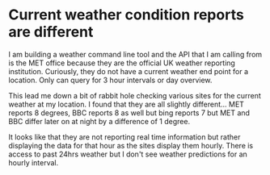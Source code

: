 # Current weather condition reports are different

I am building a weather command line tool and the API that I am calling from is the MET office
because they are the official UK weather reporting institution. Curiously, they do not have a
current weather end point for a location. Only can query for 3 hour intervals or day overview.

This lead me down a bit of rabbit hole checking various sites for the current weather at my
location. I found that they are all slightly different... MET reports 8 degrees, BBC reports 8
as well but bing reports 7 but MET and BBC differ later on at night by a difference of 1 degree.

It looks like that they are not reporting real time information but rather displaying the data for
that hour as the sites display them hourly. There is access to past 24hrs weather but I don't see
weather predictions for an hourly interval.
